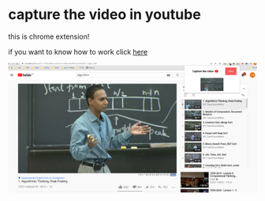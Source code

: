 
# capture the video in youtube

this is chrome extension!

if you want to know how to work
click [here](https://www.youtube.com/watch?v=Q8YnZipen_c)

![god](./god.png)
